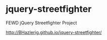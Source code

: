 jquery-streetfighter
====================

FEWD jQuery Streetfighter Project


http://BHazlerig.github.io/jquery-streetfighter/
